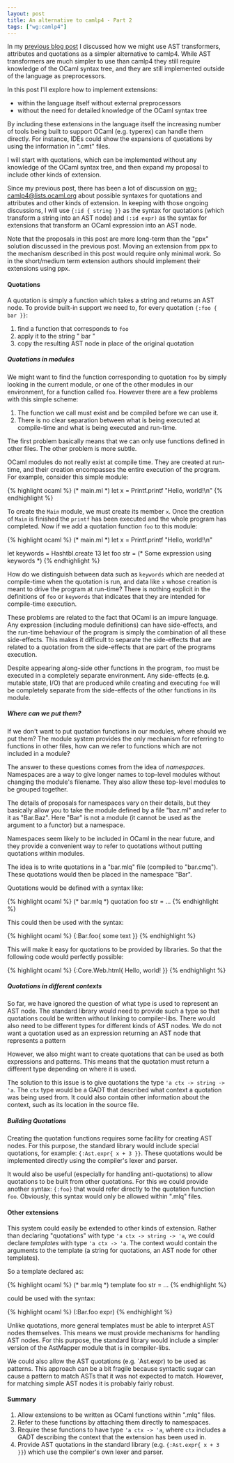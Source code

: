 ```yaml
--- 
layout: post 
title: An alternative to camlp4 - Part 2
tags: ["wg:camlp4"]
--- 
```


In my [previous blog post](/2013/01/23/camlp4-alternative-part-1.html) I
discussed how we might use AST transformers, attributes and quotations as a
simpler alternative to camlp4. While AST transformers are much simpler to use
than camlp4 they still require knowledge of the OCaml syntax tree, and they are
still implemented outside of the language as preprocessors.

In this post I'll explore how to implement extensions:

* within the language itself without external preprocessors
* without the need for detailed knowledge of the OCaml syntax tree

By including these extensions in the language itself the increasing number of
tools being built to support OCaml (e.g. typerex) can handle them directly. For
instance, IDEs could show the expansions of quotations by using the information
in ".cmt" files.

I will start with quotations, which can be implemented without any knowledge of
the OCaml syntax tree, and then expand my proposal to include other kinds of
extension.

Since my previous post, there has been a lot of discussion on
[wg-camlp4@lists.ocaml.org](http://lists.ocaml.org/listinfo/wg-camlp4) about
possible syntaxes for quotations and attributes and other kinds of extension. In
keeping with those ongoing discussions, I will use `{:id { string }}` as the
syntax for quotations (which transform a string into an AST node) and `(:id
expr)` as the syntax for extensions that transform an OCaml expression into an
AST node.

Note that the proposals in this post are more long-term than the "ppx" solution
discussed in the previous post. Moving an extension from ppx to the mechanism
described in this post would require only minimal work. So in the short/medium
term extension authors should implement their extensions using ppx.

#### Quotations ####

A quotation is simply a function which takes a string and returns an AST
node. To provide built-in support we need to, for every quotation `{:foo { bar
}}`:

1. find a function that corresponds to `foo`
2. apply it to the string " bar " 
3. copy the resulting AST node in place of the original quotation

##### Quotations in modules #####

We might want to find the function corresponding to quotation `foo` by simply
looking in the current module, or one of the other modules in our environment,
for a function called `foo`. However there are a few problems with this simple
scheme:

1. The function we call must exist and be compiled before we can use it.
3. There is no clear separation between what is being executed at compile-time
   and what is being executed and run-time.

The first problem basically means that we can only use functions defined in
other files. The other problem is more subtle.

OCaml modules do not really exist at compile time. They are created at run-time,
and their creation encompasses the entire execution of the program. For example,
consider this simple module:

{% highlight ocaml %}
(* main.ml *)
let x = Printf.printf "Hello, world!\n"
{% endhighlight %}

To create the `Main` module, we must create its member `x`. Once the creation of
`Main` is finished the `printf` has been executed and the whole program has
completed. Now if we add a quotation function `foo` to this module:

{% highlight ocaml %}
(* main.ml *)
let x = Printf.printf "Hello, world!\n"

let keywords = Hashtbl.create 13
let foo str = (* Some expression using keywords *)
{% endhighlight %}

How do we distinguish between data such as `keywords` which are needed at
compile-time when the quotation is run, and data like `x` whose creation is
meant to drive the program at run-time? There is nothing explicit in the
definitions of `foo` or `keywords` that indicates that they are intended for
compile-time execution.

These problems are related to the fact that OCaml is an impure language. Any
expression (including module definitions) can have side-effects, and the
run-time behaviour of the program is simply the combination of all these
side-effects. This makes it difficult to separate the side-effects that are
related to a quotation from the side-effects that are part of the programs
execution.

Despite appearing along-side other functions in the program, `foo` must be
executed in a completely separate environment. Any side-effects (e.g. mutable
state, I/O) that are produced while creating and executing `foo` will be
completely separate from the side-effects of the other functions in its module.

##### Where can we put them? #####

If we don't want to put quotation functions in our modules, where should we put
them? The module system provides the only mechanism for referring to functions in
other files, how can we refer to functions which are not included in a module?

The answer to these questions comes from the idea of *namespaces*. Namespaces
are a way to give longer names to top-level modules without changing the
module's filename. They also allow these top-level modules to be grouped
together.

The details of proposals for namespaces vary on their details, but they
basically allow you to take the module defined by a file "baz.ml" and refer to
it as "Bar.Baz". Here "Bar" is not a module (it cannot be used as the argument
to a functor) but a namespace.

Namespaces seem likely to be included in OCaml in the near future,
and they provide a convenient way to refer to quotations without putting
quotations within modules.

The idea is to write quotations in a "bar.mlq" file (compiled to
"bar.cmq"). These quotations would then be placed in the namespace "Bar".

Quotations would be defined with a syntax like:

{% highlight ocaml %}
(* bar.mlq *)
quotation foo str = ...
{% endhighlight %}

This could then be used with the syntax:

{% highlight ocaml %}
{:Bar.foo{ some text }}
{% endhighlight %}

This will make it easy for quotations to be provided by libraries. So that the
following code would perfectly possible:

{% highlight ocaml %}
{:Core.Web.html{<body> Hello, world! </body>}}
{% endhighlight %}

##### Quotations in different contexts #####

So far, we have ignored the question of what type is used to represent an AST
node. The standard library would need to provide such a type so that quotations
could be written without linking to compiler-libs. There would also need to be
different types for different kinds of AST nodes. We do not want a quotation
used as an expression returning an AST node that represents a pattern

However, we also might want to create quotations that can be used as both
expressions and patterns. This means that the quotation must return a different
type depending on where it is used.

The solution to this issue is to give quotations the type `'a ctx -> string ->
'a`.  The `ctx` type would be a GADT that described what context a quotation was
being used from. It could also contain other information about the context, such
as its location in the source file.

##### Building Quotations #####

Creating the quotation functions requires some facility for creating AST
nodes. For this purpose, the standard library would include special quotations,
for example: `{:Ast.expr{ x + 3 }}`. These quotations would be implemented
directly using the compiler's lexer and parser.

It would also be useful (especially for handling anti-quotations) to allow
quotations to be built from other quotations. For this we could provide another
syntax: `{:foo}` that would refer directly to the quotation function
`foo`. Obviously, this syntax would only be allowed within ".mlq" files.

#### Other extensions ####

This system could easily be extended to other kinds of extension. Rather than
declaring "quotations" with type `'a ctx -> string -> 'a`, we could declare
*templates* with type `'a ctx -> 'a`. The context would contain the arguments to
the template (a string for quotations, an AST node for other templates).

So a template declared as:

{% highlight ocaml %}
(* bar.mlq *)
template foo str = ...
{% endhighlight %}

could be used with the syntax:

{% highlight ocaml %}
(:Bar.foo expr)
{% endhighlight %}

Unlike quotations, more general templates must be able to interpret AST nodes
themselves. This means we must provide mechanisms for handling AST nodes. For
this purpose, the standard library would include a simpler version of the
AstMapper module that is in compiler-libs.

We could also allow the AST quotations (e.g. `Ast.expr) to be used as
patterns. This approach can be a bit fragile because syntactic sugar can cause a
pattern to match ASTs that it was not expected to match. However, for matching
simple AST nodes it is probably fairly robust.

#### Summary ####

1. Allow extensions to be written as OCaml functions within ".mlq" files.
2. Refer to these functions by attaching them directly to namespaces.
3. Require these functions to have type `'a ctx -> 'a`, where `ctx` includes a
   GADT describing the context that the extension has been used in.
4. Provide AST quotations in the standard library (e.g. `{:Ast.expr{ x + 3 }}`)
   which use the compiler's own lexer and parser.